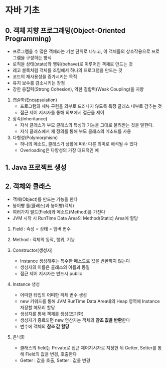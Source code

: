 # 자바 기초

## 0. 객체 지향 프로그래밍(Object-Oriented Programming)

- 프로그램을 수 많은 객체라는 기본 단위로 나누고, 이 객체들의 상호작용으로 프로그램을 구성하는 방식
- 로직을 상태(state)와 행위(behave)로 이루어진 객체로 만드는 것
- 레고 블록처럼 객체를 조립해서 하나의 프로그램을 만드는 것
- 코드의 재사용성을 증가시키는 목적
- 유지 보수를 감소시키는 장점
- 강한 응집력(Strong Cohesion), 약한 결합력(Weak Coupling)을 지향

1. 캡슐화(Encapsulation)
   - 프로그램의 세뷰 구현을 외부로 드러나지 않도록 특정 클래스 내부로 감추는 것
   - 접근 제어 지시자를 통해 외보에서 접근을 제어
2. 상속(Inheritance)
   - 자식 클래스가 부모 클래스의 특성과 기능을 그대로 물려받는 것을 말한다.
   - 자식 클래스에서 재 정의를 통해 부모 클래스의 메소드를 사용
3. 다형성(Polymorphism)
   - 하나의 메소드, 클래스가 상황에 따라 다른 의미로 해석될 수 있다
   - Overloading은 다향성의 가장 대표적인 예

## 1. Java 프로젝트 생성

## 2. 객체와 클래스

- 객체(Object)를 만드는 기능을 한다
- 붕어빵 틀(클래스)과 붕어빵(객체)
- 여러가지 필드(Field)와 메소드(Method)를 가진다
- JVM 시작 시 RunTime Data Area의 Method(Static) Area에 할당

1. Field : 속성 = 상태 = 맴버 변수
2. Method : 객체의 동작, 행위, 기능
3. Constructor(생성자)
   - Instance 생성해주는 특수한 메소드로 값을 반환하지 않는다
   - 생성자의 이름은 클래스의 이름과 동일
   - 접근 제어 지시자는 반드시 public
4. Instance 생성
   - 어떠한 타입의 어떠한 객체 변수 생성
   - new 키워드를 통해 JVM RunTime Data Area내의 Heap 영역에 Instance 저장할 메모리 할당
   - 생성자를 통해 객체를 생성(초기화)
   - 생성자가 종료되면 new 연산자는 객체의 **참조 값을 반환**한다
   - 변수에 객체의 **참조 값 할당**

5. 은닉화
   - 클래스의 field는 Private로 접근 제어지시자로 지정한 뒤 Getter, Setter를 통해 Field의 값을 변경, 호출한다
   - Getter : 값을 호출, Setter : 값을 변경
